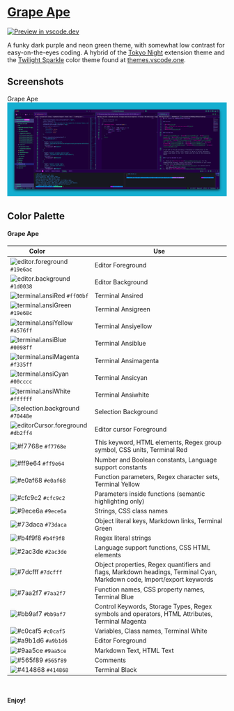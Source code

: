# [Grape Ape ](https://marketplace.visualstudio.com/items?itemName=robo-korgi.grape-ape)
[![Preview in vscode.dev](https://img.shields.io/badge/preview%20in-vscode.dev-blue)](https://vscode.dev/theme/robo-korgi.grape-ape)

A funky dark purple and neon green theme, with somewhat low contrast for easy-on-the-eyes coding. A hybrid of the [Tokyo Night](https://marketplace.visualstudio.com/items?itemName=enkia.tokyo-night) extension theme and the [Twilight Sparkle](https://themes.vscode.one/theme/nanoparsec/LQrfjHCe) color theme found at [themes.vscode.one](http://themes.vscode.one).

## Screenshots
Grape Ape
![Screenshot - Grape Ape](https://raw.githubusercontent.com/robo-korgi/grape-ape-vscode-theme/master/static/ss_grape_ape.png)

## Color Palette
#### Grape Ape
| Color&nbsp;&nbsp;&nbsp;&nbsp;&nbsp;&nbsp;&nbsp;&nbsp;&nbsp;&nbsp;&nbsp;&nbsp;&nbsp;&nbsp;&nbsp; | Use |
| ---------- | ------------------------------------------------------------ |
| ![editor.foreground](https://place-hold.it/15/19e6ac/19e6ac?text=+) `#19e6ac` | Editor Foreground |
| ![editor.background](https://place-hold.it/15/1d0038/1d0038?text=+) `#1d0038` | Editor Background |
| ![terminal.ansiRed](https://place-hold.it/15/ff00bf/ff00bf?text=+) `#ff00bf` | Terminal Ansired |
| ![terminal.ansiGreen](https://place-hold.it/15/19e68c/19e68c?text=+) `#19e68c` | Terminal Ansigreen |
| ![terminal.ansiYellow](https://place-hold.it/15/a576ff/a576ff?text=+) `#a576ff` | Terminal Ansiyellow |
| ![terminal.ansiBlue](https://place-hold.it/15/0098ff/0098ff?text=+) `#0098ff` | Terminal Ansiblue |
| ![terminal.ansiMagenta](https://place-hold.it/15/f335ff/f335ff?text=+) `#f335ff` | Terminal Ansimagenta |
| ![terminal.ansiCyan](https://place-hold.it/15/00cccc/00cccc?text=+) `#00cccc` | Terminal Ansicyan |
| ![terminal.ansiWhite](https://place-hold.it/15/ffffff/ffffff?text=+) `#ffffff` | Terminal Ansiwhite |
| ![selection.background](https://place-hold.it/15/70448e/70448e?text=+) `#70448e` | Selection Background |
| ![editorCursor.foreground](https://place-hold.it/15/db2ff4/db2ff4?text=+) `#db2ff4` | Editor cursor Foreground |
| ![#f7768e](https://place-hold.it/15/f7768e/f7768e?text=+) `#f7768e` | This keyword, HTML elements, Regex group symbol, CSS units, Terminal Red |
| ![#ff9e64](https://place-hold.it/15/ff9e64/ff9e64?text=+) `#ff9e64` | Number and Boolean constants, Language support constants |
| ![#e0af68](https://place-hold.it/15/e0af68/e0af68?text=+) `#e0af68` | Function parameters, Regex character sets, Terminal Yellow |
| ![#cfc9c2](https://place-hold.it/15/cfc9c2/cfc9c2?text=+) `#cfc9c2` | Parameters inside functions (semantic highlighting only) |
| ![#9ece6a](https://place-hold.it/15/9ece6a/9ece6a?text=+) `#9ece6a` | Strings, CSS class names |
| ![#73daca](https://place-hold.it/15/73daca/73daca?text=+) `#73daca` | Object literal keys, Markdown links, Terminal Green |
| ![#b4f9f8](https://place-hold.it/15/b4f9f8/b4f9f8?text=+) `#b4f9f8` | Regex literal strings |
| ![#2ac3de](https://place-hold.it/15/2ac3de/2ac3de?text=+) `#2ac3de` | Language support functions, CSS HTML elements |
| ![#7dcfff](https://place-hold.it/15/7dcfff/7dcfff?text=+) `#7dcfff` | Object properties, Regex quantifiers and flags, Markdown headings, Terminal Cyan, Markdown code, Import/export keywords |
| ![#7aa2f7](https://place-hold.it/15/7aa2f7/7aa2f7?text=+) `#7aa2f7` | Function names, CSS property names, Terminal Blue |
| ![#bb9af7](https://place-hold.it/15/bb9af7/bb9af7?text=+) `#bb9af7` | Control Keywords, Storage Types, Regex symbols and operators, HTML Attributes, Terminal Magenta |
| ![#c0caf5](https://place-hold.it/15/c0caf5/c0caf5?text=+) `#c0caf5` | Variables, Class names, Terminal White |
| ![#a9b1d6](https://place-hold.it/15/a9b1d6/a9b1d6?text=+) `#a9b1d6` | Editor Foreground |
| ![#9aa5ce](https://place-hold.it/15/9aa5ce/9aa5ce?text=+) `#9aa5ce` | Markdown Text, HTML Text |
| ![#565f89](https://place-hold.it/15/565f89/565f89?text=+) `#565f89` | Comments |
| ![#414868](https://place-hold.it/15/414868/414868?text=+) `#414868` | Terminal Black |

<br><br>
**Enjoy!**